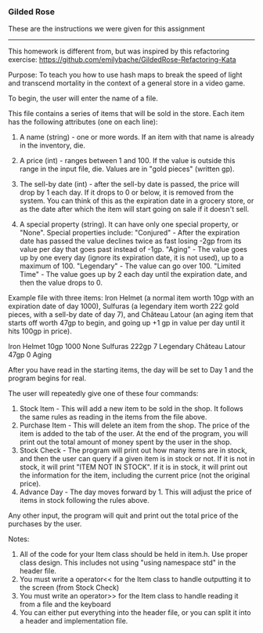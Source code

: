 ### Gilded Rose
These are the instructions we were given for this assignment

---


This homework is different from, but was inspired by this refactoring exercise:
https://github.com/emilybache/GildedRose-Refactoring-Kata

Purpose: To teach you how to use hash maps to break the speed of light and
transcend mortality in the context of a general store in a video game.

To begin, the user will enter the name of a file.

This file contains a series of items that will be sold in the store.
Each item has the following attributes (one on each line):

1) A name (string) - one or more words. If an item with that name is already
in the inventory, die.

2) A price (int) - ranges between 1 and 100. If the value is outside this
range in the input file, die. Values are in "gold pieces" (written gp).

3) The sell-by date (int) - after the sell-by date is passed, the price
will drop by 1 each day. If it drops to 0 or below, it is removed from the
system. You can think of this as the expiration date in a grocery store, or as
the date after which the item will start going on sale if it doesn't sell.

4) A special property (string). It can have only one special
property, or "None". Special properties include:
"Conjured" - After the expiration date has passed the value declines twice as
fast losing -2gp from its value per day that goes past instead of -1gp.
"Aging" - The value goes up by one every day (ignore its expiration date, it is
not used), up to a maximum of 100.
"Legendary" - The value can go over 100.
"Limited Time" - The value goes up by 2 each day until the expiration date,
and then the value drops to 0.

Example file with three items: Iron Helmet (a normal item worth 10gp with an expiration
date of day 1000), Sulfuras (a legendary item worth 222 gold pieces, with a
sell-by date of day 7), and Château Latour (an aging item that starts off worth 47gp to
begin, and going up +1 gp in value per day until it hits 100gp in price).

Iron Helmet
10gp
1000
None
Sulfuras
222gp
7
Legendary
Château Latour
47gp
0
Aging

After you have read in the starting items, the day will be set to Day 1 and
the program begins for real.

The user will repeatedly give one of these four commands:
1) Stock Item - This will add a new item to be sold in the shop. It follows
the same rules as reading in the items from the file above.
2) Purchase Item - This will delete an item from the shop. The price of the
item is added to the tab of the user. At the end of the program, you will
print out the total amount of money spent by the user in the shop.
3) Stock Check - The program will print out how many items are in stock, and
then the user can query if a given item is in stock or not. If it is not in
stock, it will print "ITEM NOT IN STOCK". If it is in stock, it will print out
the information for the item, including the current price (not the original
price).
4) Advance Day - The day moves forward by 1. This will adjust the price of
items in stock following the rules above.

Any other input, the program will quit and print out the total price of the
purchases by the user.

Notes:
1. All of the code for your Item class should be held in item.h. Use proper class
design. This includes not using "using namespace std" in the header file.
2. You must write a operator<< for the Item class to handle outputting it to the screen (from Stock Check)
3. You must write an operator>> for the Item class to handle reading it from a
file and the keyboard
4. You can either put everything into the header file, or you can split it
into a header and implementation file.

